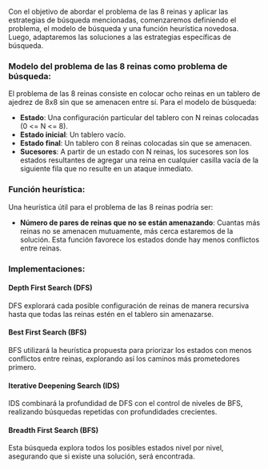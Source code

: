 Con el objetivo de abordar el problema de las 8 reinas y aplicar las estrategias de búsqueda mencionadas, comenzaremos definiendo el problema, el modelo de búsqueda y una función heurística novedosa. Luego, adaptaremos las soluciones a las estrategias específicas de búsqueda.

### Modelo del problema de las 8 reinas como problema de búsqueda:
El problema de las 8 reinas consiste en colocar ocho reinas en un tablero de ajedrez de 8x8 sin que se amenacen entre sí. Para el modelo de búsqueda:
- **Estado**: Una configuración particular del tablero con N reinas colocadas (0 <= N <= 8).
- **Estado inicial**: Un tablero vacío.
- **Estado final**: Un tablero con 8 reinas colocadas sin que se amenacen.
- **Sucesores**: A partir de un estado con N reinas, los sucesores son los estados resultantes de agregar una reina en cualquier casilla vacía de la siguiente fila que no resulte en un ataque inmediato.

### Función heurística:
Una heurística útil para el problema de las 8 reinas podría ser:
- **Número de pares de reinas que no se están amenazando**: Cuantas más reinas no se amenacen mutuamente, más cerca estaremos de la solución. Esta función favorece los estados donde hay menos conflictos entre reinas.

### Implementaciones:

#### Depth First Search (DFS)
DFS explorará cada posible configuración de reinas de manera recursiva hasta que todas las reinas estén en el tablero sin amenazarse.

#### Best First Search (BFS)
BFS utilizará la heurística propuesta para priorizar los estados con menos conflictos entre reinas, explorando así los caminos más prometedores primero.

#### Iterative Deepening Search (IDS)
IDS combinará la profundidad de DFS con el control de niveles de BFS, realizando búsquedas repetidas con profundidades crecientes.

#### Breadth First Search (BFS)
Esta búsqueda explora todos los posibles estados nivel por nivel, asegurando que si existe una solución, será encontrada.